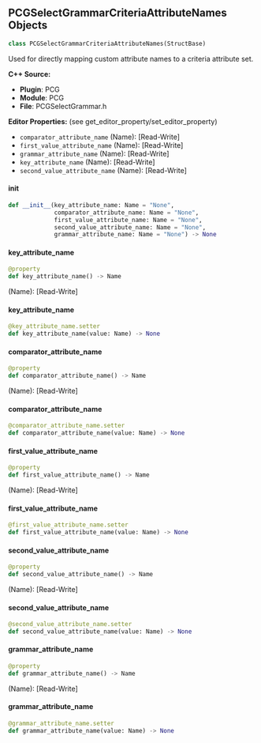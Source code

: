 ## PCGSelectGrammarCriteriaAttributeNames Objects

```python
class PCGSelectGrammarCriteriaAttributeNames(StructBase)
```

Used for directly mapping custom attribute names to a criteria attribute set.

**C++ Source:**

- **Plugin**: PCG
- **Module**: PCG
- **File**: PCGSelectGrammar.h

**Editor Properties:** (see get_editor_property/set_editor_property)

- ``comparator_attribute_name`` (Name):  [Read-Write]
- ``first_value_attribute_name`` (Name):  [Read-Write]
- ``grammar_attribute_name`` (Name):  [Read-Write]
- ``key_attribute_name`` (Name):  [Read-Write]
- ``second_value_attribute_name`` (Name):  [Read-Write]

<a id="unreal.PCGSelectGrammarCriteriaAttributeNames.__init__"></a>

#### __init__

```python
def __init__(key_attribute_name: Name = "None",
             comparator_attribute_name: Name = "None",
             first_value_attribute_name: Name = "None",
             second_value_attribute_name: Name = "None",
             grammar_attribute_name: Name = "None") -> None
```

<a id="unreal.PCGSelectGrammarCriteriaAttributeNames.key_attribute_name"></a>

#### key_attribute_name

```python
@property
def key_attribute_name() -> Name
```

(Name):  [Read-Write]

<a id="unreal.PCGSelectGrammarCriteriaAttributeNames.key_attribute_name"></a>

#### key_attribute_name

```python
@key_attribute_name.setter
def key_attribute_name(value: Name) -> None
```

<a id="unreal.PCGSelectGrammarCriteriaAttributeNames.comparator_attribute_name"></a>

#### comparator_attribute_name

```python
@property
def comparator_attribute_name() -> Name
```

(Name):  [Read-Write]

<a id="unreal.PCGSelectGrammarCriteriaAttributeNames.comparator_attribute_name"></a>

#### comparator_attribute_name

```python
@comparator_attribute_name.setter
def comparator_attribute_name(value: Name) -> None
```

<a id="unreal.PCGSelectGrammarCriteriaAttributeNames.first_value_attribute_name"></a>

#### first_value_attribute_name

```python
@property
def first_value_attribute_name() -> Name
```

(Name):  [Read-Write]

<a id="unreal.PCGSelectGrammarCriteriaAttributeNames.first_value_attribute_name"></a>

#### first_value_attribute_name

```python
@first_value_attribute_name.setter
def first_value_attribute_name(value: Name) -> None
```

<a id="unreal.PCGSelectGrammarCriteriaAttributeNames.second_value_attribute_name"></a>

#### second_value_attribute_name

```python
@property
def second_value_attribute_name() -> Name
```

(Name):  [Read-Write]

<a id="unreal.PCGSelectGrammarCriteriaAttributeNames.second_value_attribute_name"></a>

#### second_value_attribute_name

```python
@second_value_attribute_name.setter
def second_value_attribute_name(value: Name) -> None
```

<a id="unreal.PCGSelectGrammarCriteriaAttributeNames.grammar_attribute_name"></a>

#### grammar_attribute_name

```python
@property
def grammar_attribute_name() -> Name
```

(Name):  [Read-Write]

<a id="unreal.PCGSelectGrammarCriteriaAttributeNames.grammar_attribute_name"></a>

#### grammar_attribute_name

```python
@grammar_attribute_name.setter
def grammar_attribute_name(value: Name) -> None
```

<a id="unreal.PCGContext"></a>